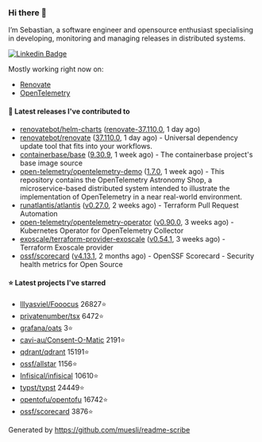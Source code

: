 ### Hi there 👋

I’m Sebastian, a software engineer and opensource enthusiast specialising in developing, monitoring and managing releases in distributed systems.

[![Linkedin Badge](https://img.shields.io/badge/-LinkedIn-blue?style=flat&logo=Linkedin&logoColor=white&link=https://www.linkedin.com/in/sebastian-poxhofer/)](https://www.linkedin.com/in/sebastian-poxhofer/)

Mostly working right now on:
- [Renovate](https://github.com/renovatebot/renovate)
- [OpenTelemetry](https://github.com/open-telemetry)



#### 🚀 Latest releases I've contributed to

- [renovatebot/helm-charts](https://github.com/renovatebot/helm-charts) ([renovate-37.110.0](https://github.com/renovatebot/helm-charts/releases/tag/renovate-37.110.0), 1 day ago)
- [renovatebot/renovate](https://github.com/renovatebot/renovate) ([37.110.0](https://github.com/renovatebot/renovate/releases/tag/37.110.0), 1 day ago) - Universal dependency update tool that fits into your workflows.
- [containerbase/base](https://github.com/containerbase/base) ([9.30.9](https://github.com/containerbase/base/releases/tag/9.30.9), 1 week ago) - The containerbase project&#39;s base image source
- [open-telemetry/opentelemetry-demo](https://github.com/open-telemetry/opentelemetry-demo) ([1.7.0](https://github.com/open-telemetry/opentelemetry-demo/releases/tag/1.7.0), 1 week ago) - This repository contains the OpenTelemetry Astronomy Shop, a microservice-based distributed system intended to illustrate the implementation of OpenTelemetry in a near real-world environment.
- [runatlantis/atlantis](https://github.com/runatlantis/atlantis) ([v0.27.0](https://github.com/runatlantis/atlantis/releases/tag/v0.27.0), 2 weeks ago) - Terraform Pull Request Automation
- [open-telemetry/opentelemetry-operator](https://github.com/open-telemetry/opentelemetry-operator) ([v0.90.0](https://github.com/open-telemetry/opentelemetry-operator/releases/tag/v0.90.0), 3 weeks ago) - Kubernetes Operator for OpenTelemetry Collector
- [exoscale/terraform-provider-exoscale](https://github.com/exoscale/terraform-provider-exoscale) ([v0.54.1](https://github.com/exoscale/terraform-provider-exoscale/releases/tag/v0.54.1), 3 weeks ago) - Terraform Exoscale provider
- [ossf/scorecard](https://github.com/ossf/scorecard) ([v4.13.1](https://github.com/ossf/scorecard/releases/tag/v4.13.1), 2 months ago) - OpenSSF Scorecard - Security health metrics for Open Source

#### ⭐ Latest projects I've starred

- [lllyasviel/Fooocus](https://github.com/lllyasviel/Fooocus) 26827⭐
- [privatenumber/tsx](https://github.com/privatenumber/tsx) 6472⭐
- [grafana/oats](https://github.com/grafana/oats) 3⭐
- [cavi-au/Consent-O-Matic](https://github.com/cavi-au/Consent-O-Matic) 2191⭐
- [qdrant/qdrant](https://github.com/qdrant/qdrant) 15191⭐
- [ossf/allstar](https://github.com/ossf/allstar) 1156⭐
- [Infisical/infisical](https://github.com/Infisical/infisical) 10610⭐
- [typst/typst](https://github.com/typst/typst) 24449⭐
- [opentofu/opentofu](https://github.com/opentofu/opentofu) 16742⭐
- [ossf/scorecard](https://github.com/ossf/scorecard) 3876⭐



Generated by https://github.com/muesli/readme-scribe
